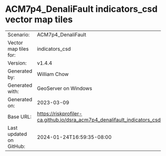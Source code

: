 # ACM7p4_DenaliFault indicators_csd vector map tiles

|    			|			|
| --------------------- | --------------------- |
| Scenario:		| ACM7p4_DenaliFault		|
| Vector map tiles for:	| indicators_csd		|
| Version:		| v1.4.4		|
| Generated by:		| William Chow	|
| Generated with:	| GeoServer on Windows	|
| Generated on:		| 2023-03-09	|
| Base URL:		| <https://riskprofiler-ca.github.io/dsra_acm7p4_denalifault_indicators_csd/> |
| Last updated on GitHub: | 2024-01-24T16:59:35-08:00 |
